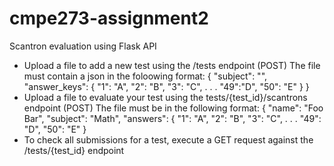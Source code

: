 # cmpe273-assignment2
Scantron evaluation using Flask API
- Upload a file to add a new test using the /tests endpoint (POST)
  The file must contain a json in the foloowing format:
  {
    "subject": "",
    "answer_keys": {
      "1": "A",
      "2": "B",
      "3": "C",
        .
        .
        .
      "49":"D",
      "50": "E"
    }
  }
- Upload a file to evaluate your test using the tests/{test_id}/scantrons endpoint (POST)
  The file must be in the following format:
  {
    "name": "Foo Bar",
    "subject": "Math",
    "answers": {
      "1": "A",
      "2": "B",
      "3": "C",
        .
        .
        .
      "49": "D",
      "50": "E"
  }
- To check all submissions for a test, execute a GET request against the /tests/{test_id} endpoint
